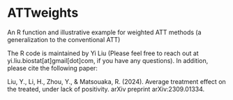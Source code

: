 # ATTweights
An R function and illustrative example for weighted ATT methods (a generalization to the conventional ATT)

The R code is maintained by Yi Liu (Please feel free to reach out at yi.liu.biostat[at]gmail[dot]com, if you have any questions). In addition, please cite the following paper:

Liu, Y., Li, H., Zhou, Y., & Matsouaka, R. (2024). Average treatment effect on the treated, under lack of positivity. arXiv preprint arXiv:2309.01334.
